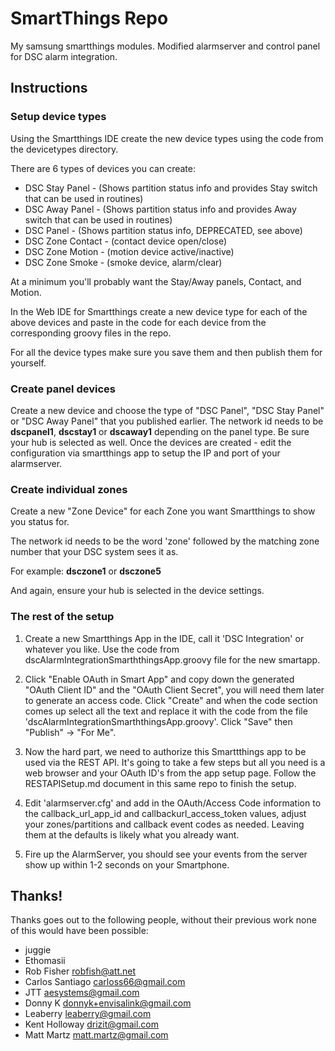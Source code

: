 # SmartThings Repo

My samsung smartthings modules. Modified alarmserver and control panel for DSC
alarm integration.

## Instructions

### Setup device types

Using the Smartthings IDE create the new device types using the code from the devicetypes directory.

There are 6 types of devices you can create:

* DSC Stay Panel  - (Shows partition status info and provides Stay switch that can be used in routines)
* DSC Away Panel  - (Shows partition status info and provides Away switch that can be used in routines)
* DSC Panel       - (Shows partition status info, DEPRECATED, see above)
* DSC Zone Contact - (contact device open/close)
* DSC Zone Motion  - (motion device active/inactive)
* DSC Zone Smoke   - (smoke device, alarm/clear)


At a minimum you'll probably want the Stay/Away panels, Contact, and Motion.

In the Web IDE for Smartthings create a new device type for each of the above devices and paste in the code for each device from the corresponding groovy files in the repo.

For all the device types make sure you save them and then publish them for yourself.

### Create panel devices

Create a new device and choose the type of "DSC Panel", "DSC Stay Panel" or "DSC Away Panel" that you published earlier. The network id needs to be **dscpanel1**, **dscstay1** or **dscaway1** depending on the panel type. Be sure your hub is selected as well. Once the devices are created - edit the configuration via smartthings app to setup the IP and port of your alarmserver.

### Create individual zones
Create a new "Zone Device" for each Zone you want Smartthings to show you status for. 

The network id needs to be the word 'zone' followed by the matching zone number that your DSC system sees it as.

For example: **dsczone1** or **dsczone5**

And again, ensure your hub is selected in the device settings.

### The rest of the setup

1. Create a new Smartthings App in the IDE, call it 'DSC Integration' or whatever you like. Use the code from dscAlarmIntegrationSmarththingsApp.groovy file for the new smartapp.

2. Click "Enable OAuth in Smart App" and copy down the generated "OAuth Client ID" and the "OAuth Client Secret", you will need them later to generate an access code.
   Click "Create" and when the code section comes up select all the text and replace it with the code from the file 'dscAlarmIntegrationSmarththingsApp.groovy'.
   Click "Save" then "Publish" -> "For Me".

2. Now the hard part, we need to authorize this Smarttthings app to be used via the REST API.
   It's going to take a few steps but all you need is a web browser and your OAuth ID's from the app setup page.
   Follow the RESTAPISetup.md document in this same repo to finish the setup.

3. Edit 'alarmserver.cfg' and add in the OAuth/Access Code information to the callback_url_app_id and callbackurl_access_token values,
   adjust your zones/partitions and callback event codes as needed.
   Leaving them at the defaults is likely what you already want.

4. Fire up the AlarmServer, you should see your events from the server show up within 1-2 seconds on your Smartphone.

## Thanks!
Thanks goes out to the following people, without their previous work none of this would have been possible:
* juggie
* Ethomasii
* Rob Fisher <robfish@att.net>
* Carlos Santiago <carloss66@gmail.com>
* JTT <aesystems@gmail.com>
* Donny K <donnyk+envisalink@gmail.com>
* Leaberry <leaberry@gmail.com>
* Kent Holloway <drizit@gmail.com>
* Matt Martz <matt.martz@gmail.com>
